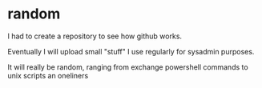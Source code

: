 # random
I had to create a repository to see how github works.

Eventually I will upload small "stuff" I use regularly for sysadmin purposes.

It will really be random, ranging from exchange powershell commands to unix scripts an oneliners
